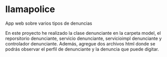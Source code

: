 # llamapolice
App web sobre varios tipos de denuncias

En este proyecto he realizado la clase denunciante en la carpeta model, el reporsitorio denunciante, servicio denunciante, servicioimpl denunciante y controlador denunciante. Además, agregue dos archivos html  donde se podrás observar el perfil de denunciante y la denuncia que puede digitar. 
